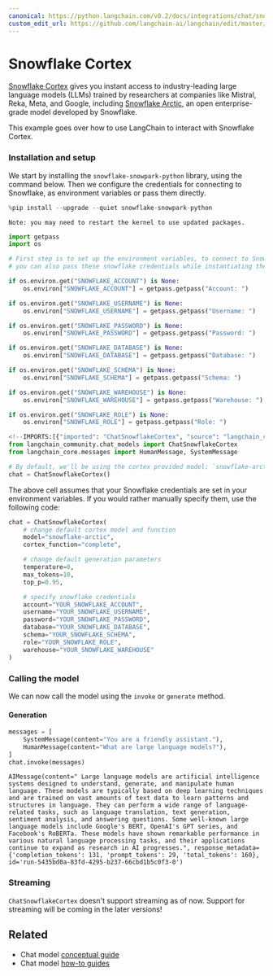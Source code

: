 ```yaml
---
canonical: https://python.langchain.com/v0.2/docs/integrations/chat/snowflake/
custom_edit_url: https://github.com/langchain-ai/langchain/edit/master/docs/docs/integrations/chat/snowflake.ipynb
---
```


# Snowflake Cortex

[Snowflake Cortex](https://docs.snowflake.com/en/user-guide/snowflake-cortex/llm-functions) gives you instant access to industry-leading large language models (LLMs) trained by researchers at companies like Mistral, Reka, Meta, and Google, including [Snowflake Arctic](https://www.snowflake.com/en/data-cloud/arctic/), an open enterprise-grade model developed by Snowflake.

This example goes over how to use LangChain to interact with Snowflake Cortex.

### Installation and setup

We start by installing the `snowflake-snowpark-python` library, using the command below. Then we configure the credentials for connecting to Snowflake, as environment variables or pass them directly.


```python
%pip install --upgrade --quiet snowflake-snowpark-python
```
```output
Note: you may need to restart the kernel to use updated packages.
```

```python
import getpass
import os

# First step is to set up the environment variables, to connect to Snowflake,
# you can also pass these snowflake credentials while instantiating the model

if os.environ.get("SNOWFLAKE_ACCOUNT") is None:
    os.environ["SNOWFLAKE_ACCOUNT"] = getpass.getpass("Account: ")

if os.environ.get("SNOWFLAKE_USERNAME") is None:
    os.environ["SNOWFLAKE_USERNAME"] = getpass.getpass("Username: ")

if os.environ.get("SNOWFLAKE_PASSWORD") is None:
    os.environ["SNOWFLAKE_PASSWORD"] = getpass.getpass("Password: ")

if os.environ.get("SNOWFLAKE_DATABASE") is None:
    os.environ["SNOWFLAKE_DATABASE"] = getpass.getpass("Database: ")

if os.environ.get("SNOWFLAKE_SCHEMA") is None:
    os.environ["SNOWFLAKE_SCHEMA"] = getpass.getpass("Schema: ")

if os.environ.get("SNOWFLAKE_WAREHOUSE") is None:
    os.environ["SNOWFLAKE_WAREHOUSE"] = getpass.getpass("Warehouse: ")

if os.environ.get("SNOWFLAKE_ROLE") is None:
    os.environ["SNOWFLAKE_ROLE"] = getpass.getpass("Role: ")
```


```python
<!--IMPORTS:[{"imported": "ChatSnowflakeCortex", "source": "langchain_community.chat_models", "docs": "https://api.python.langchain.com/en/latest/chat_models/langchain_community.chat_models.snowflake.ChatSnowflakeCortex.html", "title": "Snowflake Cortex"}, {"imported": "HumanMessage", "source": "langchain_core.messages", "docs": "https://api.python.langchain.com/en/latest/messages/langchain_core.messages.human.HumanMessage.html", "title": "Snowflake Cortex"}, {"imported": "SystemMessage", "source": "langchain_core.messages", "docs": "https://api.python.langchain.com/en/latest/messages/langchain_core.messages.system.SystemMessage.html", "title": "Snowflake Cortex"}]-->
from langchain_community.chat_models import ChatSnowflakeCortex
from langchain_core.messages import HumanMessage, SystemMessage

# By default, we'll be using the cortex provided model: `snowflake-arctic`, with function: `complete`
chat = ChatSnowflakeCortex()
```

The above cell assumes that your Snowflake credentials are set in your environment variables. If you would rather manually specify them, use the following code:

```python
chat = ChatSnowflakeCortex(
    # change default cortex model and function
    model="snowflake-arctic",
    cortex_function="complete",

    # change default generation parameters
    temperature=0,
    max_tokens=10,
    top_p=0.95,

    # specify snowflake credentials
    account="YOUR_SNOWFLAKE_ACCOUNT",
    username="YOUR_SNOWFLAKE_USERNAME",
    password="YOUR_SNOWFLAKE_PASSWORD",
    database="YOUR_SNOWFLAKE_DATABASE",
    schema="YOUR_SNOWFLAKE_SCHEMA",
    role="YOUR_SNOWFLAKE_ROLE",
    warehouse="YOUR_SNOWFLAKE_WAREHOUSE"
)
```

### Calling the model
We can now call the model using the `invoke` or `generate` method.

#### Generation


```python
messages = [
    SystemMessage(content="You are a friendly assistant."),
    HumanMessage(content="What are large language models?"),
]
chat.invoke(messages)
```



```output
AIMessage(content=" Large language models are artificial intelligence systems designed to understand, generate, and manipulate human language. These models are typically based on deep learning techniques and are trained on vast amounts of text data to learn patterns and structures in language. They can perform a wide range of language-related tasks, such as language translation, text generation, sentiment analysis, and answering questions. Some well-known large language models include Google's BERT, OpenAI's GPT series, and Facebook's RoBERTa. These models have shown remarkable performance in various natural language processing tasks, and their applications continue to expand as research in AI progresses.", response_metadata={'completion_tokens': 131, 'prompt_tokens': 29, 'total_tokens': 160}, id='run-5435bd0a-83fd-4295-b237-66cbd1b5c0f3-0')
```


### Streaming
`ChatSnowflakeCortex` doesn't support streaming as of now. Support for streaming will be coming in the later versions!


## Related

- Chat model [conceptual guide](/docs/concepts/#chat-models)
- Chat model [how-to guides](/docs/how_to/#chat-models)